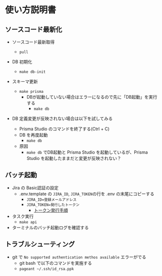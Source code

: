 # 使い方説明書

## ソースコード最新化

* ソースコード最新取得
  * `pull`
* DB 初期化
  * `make db-init`
* スキーマ更新
  * `make prisma`
    * DBが起動していない場合はエラーになるので先に「DB起動」を実行する
      * `make db`

* DB 定義変更が反映されない場合は以下を試してみる
  * Prisma Studio のコマンドを終了する(Ctrl + C)
  * DB を再度起動
    * `make db`
  * 原因
    * `make db` でDB起動と Prisma Studio を起動しているが、Prisma Studio を起動したままだと変更が反映されない？

## バッチ起動

* Jira の Basic認証の設定
  * .env.template の `JIRA_ID`, `JIRA_TOKEN`の行を .env の末尾にコピーする
    * `JIRA_ID=登録メールアドレス`
    * `JIRA_TOKEN=発行したトークン`
      * [トークン発行手順](https://support.atlassian.com/ja/atlassian-account/docs/manage-api-tokens-for-your-atlassian-account/)
* タスク実行
  * `make api`
* ターミナルのバッチ起動ログを確認する

## トラブルシューティング

* git で `No supported authentication methos available` エラーがでる
  * git bash で以下のコマンドを実施する
  * `pageant ~/.ssh/id_rsa.ppk`
